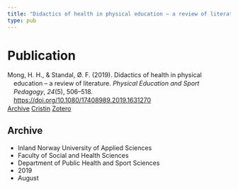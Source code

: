 ```yaml
---
title: "Didactics of health in physical education – a review of literature"
type: pub
---
```

<h1>Publication</h1>
<article id="csl-bib-container-UDNVTT4B" class="csl-bib-container">
  <div class="csl-bib-body" style="line-height: 1.35; padding-left: 1em; text-indent:-1em;">
  <div class="csl-entry">Mong, H. H., &amp; Standal, &#xD8;. F. (2019). Didactics of health in physical education &#x2013; a review of literature. <i>Physical Education and Sport Pedagogy</i>, <i>24</i>(5), 506&#x2013;518. <a href="https://doi.org/10.1080/17408989.2019.1631270">https://doi.org/10.1080/17408989.2019.1631270</a></div>
</div>
  <div class="csl-bib-buttons">
    <a href="#taxonomy-article-UDNVTT4B" class="csl-bib-button">Archive</a>
    <a href="https://app.cristin.no/results/show.jsf?id=1716162" alt="Cristin URL" class="csl-bib-button">Cristin</a>
    <a href="http://zotero.org/groups/5022929/items/UDNVTT4B" alt="Zotero URL" class="csl-bib-button">Zotero</a>
  </div>
  <div id="csl-bib-meta-container-UDNVTT4B"></div>
</article>
<div id="csl-bib-meta-UDNVTT4B" class="csl-bib-meta">
  <article id="taxonomy-article-UDNVTT4B" class="taxonomy-article">
    <h1>Archive</h1>
    <ul>
      <li>Inland Norway University of Applied Sciences</li>
      <li>Faculty of Social and Health Sciences</li>
      <li>Department of Public Health and Sport Sciences</li>
      <li>2019</li>
      <li>August</li>
    </ul>
  </article>
</div>

